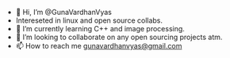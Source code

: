 - 👋 Hi, I’m @GunaVardhanVyas
- Intereseted in linux and open source collabs.
- 🌱 I’m currently learning C++ and image processing.
- 💞️ I’m looking to collaborate on any open sourcing projects atm.
- 📫 How to reach me gunavardhanvyas@gmail.com

